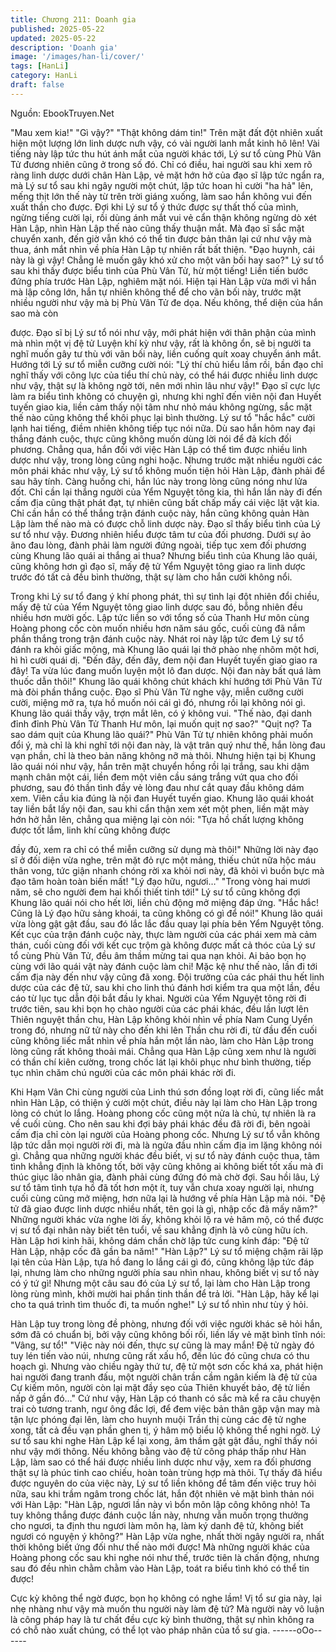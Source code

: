 ```yaml
---
title: Chương 211: Doanh gia
published: 2025-05-22
updated: 2025-05-22
description: 'Doanh gia'
image: '/images/han-li/cover/'
tags: [HanLi]
category: HanLi
draft: false
---
```


Nguồn: EbookTruyen.Net

"Mau xem kia!"
"Gì vậy?"
"Thật không dám tin!"
Trên mặt đất đột nhiên xuất hiện một lượng lớn linh dược nưh
vậy, có vài người lanh mắt kinh hô lên!
Vài tiếng này lập tức thu hút ánh mắt của người khác tới, Lý sư tổ
cùng Phù Vân Tử đương nhiên cũng ở trong số đó.
Chỉ có điều, hai người sau khi xem rõ ràng linh dược dưới chân
Hàn Lập, vẻ mặt hớn hở của đạo sĩ lập tức ngẩn ra, mà Lý sư tổ
sau khi ngây người một chút, lập tức hoan hỉ cười "ha hả" lên,
mếng thịt lớn thế này từ trên trời giáng xuống, làm sao hắn không
vui đến xuất thần cho được.
Đợi khi Lý sư tổ ý thức được sự thất thố của mình, ngừng tiếng
cười lại, rồi dùng ánh mắt vui vẻ cẩn thận không ngừng dò xét
Hàn Lập, nhìn Hàn Lập thế nào cũng thấy thuận mắt. Mà đạo sĩ
sắc mặt chuyển xanh, đến giờ vẫn khó có thể tin được bản thân
lại cứ như vậy mà thua, ánh mắt nhìn về phía Hàn Lập tự nhiên
rất bất thiện.
"Đạo huynh, cái này là gì vậy! Chẳng lẻ muốn gây khó xử cho một
vãn bối hay sao?" Lý sư tổ sau khi thấy được biểu tình của Phù
Vân Tử, hừ một tiếng! Liền tiến bước đứng phía trước Hàn Lập,
nghiêm mặt nói.
Hiện tại Hàn Lập vừa mới vì hắn mà lập công lớn, hắn tự nhiên
không thể để cho vãn bối này, trước mặt nhiều người như vậy mà
bị Phù Vân Tử đe dọa. Nếu không, thể diện của hắn sao mà còn

được.
Đạo sĩ bị Lý sư tổ nói như vậy, mới phát hiện với thân phận của
mình mà nhìn một vị đệ tử Luyện khí kỳ như vậy, rất là không ổn,
sẽ bị người ta nghĩ muốn gây tư thù với vãn bối này, liền cuống
quít xoay chuyển ánh mắt. Hướng tới Lý sư tổ miễn cưỡng cười
nói:
"Lý thí chủ hiểu lầm rồi, bần đạo chỉ nghĩ thấy với công lực của
tiểu thí chủ này, có thể hái được nhiều linh dược như vậy, thật sự
là không ngờ tới, nên mới nhìn lâu như vậy!"
Đạo sĩ cực lực làm ra biểu tình không có chuyện gì, nhưng khi
nghĩ đến viên nội đan Huyết tuyến giao kia, liền cảm thấy nội tâm
như nhỏ máu không ngừng, sắc mặt thế nào cũng không thể khôi
phục lại bình thường.
Lý sư tổ "hắc hắc" cười lạnh hai tiếng, điềm nhiên không tiếp tục
nói nữa. Dù sao hắn hôm nay đại thắng đánh cuộc, thực cũng
không muốn dùng lời nói để đả kích đối phương.
Chẳng qua, hắn đối với việc Hàn Lập có thể tìm được nhiều linh
dược như vậy, trong lòng cũng nghi hoặc. Nhưng trước mặt nhiều
người các môn phái khác như vậy, Lý sư tổ không muốn tiện hỏi
Hàn Lập, đành phải để sau hãy tính. Càng huống chi, hắn lúc này
trong lòng cũng nóng như lửa đốt. Chỉ cần lại thắng người của
Yểm Nguyệt tông kia, thì hắn lần này đi đến cấm địa cũng thật
phát đạt, tự nhiên cũng bất chấp mấy cái việc lặt vặt kia. Chỉ cần
hắn có thể thắng trận đánh cuộc này, hắn cũng không quản Hàn
Lập làm thế nào mà có được chỗ linh dược này.
Đạo sĩ thấy biểu tình của Lý sư tổ như vậy. Đương nhiên hiểu
được tâm tư của đối phương. Dưới sự ảo ãno đau lòng, đành
phải làm người đứng ngoài, tiếp tục xem đối phương cùng Khung
lão quái ai thắng ai thua?
Nhưng biểu tình của Khung lão quái, cũng không hơn gì đạo sĩ,
mấy đệ tử Yểm Nguyệt tông giao ra linh dược trước đó tất cả đều
bình thường, thật sự làm cho hắn cười không nổi.

Trong khi Lý sư tổ đang ý khí phong phát, thì sự tình lại đột nhiên
đổi chiều, mấy đệ tử của Yểm Nguyệt tông giao linh dược sau đó,
bỗng nhiên đều nhiều hơn mười gốc. Lập tức liền so với tổng số
của Thanh Hư môn cùng Hoàng phong cốc còn muốn nhiều hơn
năm sáu gốc, cuối cùng đã nắm phần thắng trong trận đánh cuộc
này.
Nhát roi này lập tức đem Lý sư tổ đánh ra khỏi giấc mộng, mà
Khung lão quái lại thở phào nhẹ nhõm một hơi, hì hì cười quái dị.
"Đến đây, đến đây, đem nội đan Huyết tuyến giao giao ra đây! Ta
vừa lúc đang muốn luyện một lô đan dược. Nội đan này bất quá
làm thuốc dẫn thôi!" Khung lão quái không chút khách khí hướng
tới Phù Vân Tử mà đòi phần thắng cuộc.
Đạo sĩ Phù Vân Tử nghe vậy, miễn cưỡng cười cười, miệng mở
ra, tựa hồ muốn nói cái gì đó, nhưng rồi lại không nói gì.
Khung lão quái thấy vậy, trợn mắt lên, có ý không vui.
"Thế nào, đại danh đỉnh đỉnh Phù Vân Tử Thanh Hư môn, lại
muốn quịt nợ sao?"
"Quịt nợ? Ta sao dám quịt của Khung lão quái?"
Phù Vân Tử tự nhiên không phải muốn đổi ý, mà chỉ là khi nghĩ
tới nội đan này, là vật trân quý như thế, hắn lòng đau vạn phần,
chỉ là theo bản năng không nỡ mà thôi.
Nhưng hiện tại bị Khung lão quái nói như vậy, hắn trên mặt
chuyển hồng rồi lại trắng, sau khi dậm mạnh chân một cái, liền
đem một viên cầu sáng trắng vứt qua cho đối phương, sau đó
thần tình đầy vẻ lòng đau như cắt quay đầu không dám xem. Viên
cầu kia đúng là nội đan Huyết tuyến giao.
Khung lão quái khoát tay liền bắt lấy nội đan, sau khi cẩn thận
xem xét một phen, liền mặt mày hớn hở hẳn lên, chẳng qua
miệng lại còn nói:
"Tựa hồ chất lượng không được tốt lắm, linh khí cũng không được

đầy đủ, xem ra chỉ có thể miễn cưỡng sử dụng mà thôi!"
Những lời này đạo sĩ ở đối diện vừa nghe, trên mặt đỏ rực một
mảng, thiếu chút nữa hộc máu thân vong, tức giận nhanh chóng
rời xa khỏi nơi này, đã khỏi vì buồn bực mà đạo tâm hoàn toàn
biến mất!
"Lý đạo hữu, ngươi…"
"Trong vòng hai mươi năm, sẽ cho người đem hai khối thiết tinh
tới!" Lý sư tổ cũng không đợi Khung lão quái nói cho hết lời, liền
chủ động mở miệng đáp ứng.
"Hắc hắc! Cũng là Lý đạo hữu sảng khoái, ta cũng không có gì để
nói!" Khung lão quái vừa lòng gật gật đầu, sau đó lắc lắc đầu
quay lại phía bên Yểm Nguyệt tông.
Kết cục của trận đánh cuộc này, thực làm người của các phái xem
mà cảm thán, cuối cùng đối với kết cục trộm gà không được mất
cả thóc của Lý sư tổ cùng Phù Vân Tử, đều âm thầm mừng tai
qua nạn khỏi. Ai bảo bọn họ cùng với lão quái vật này đánh cuộc
làm chi!
Mặc kệ như thế nào, lần đi tới cấm địa này đến như vậy cũng đã
xong.
Đội trưởng của các phái thu hết linh dược của các đệ tử, sau khi
cho linh thú đánh hơi kiểm tra qua một lần, đều cáo từ lục tục dẫn
đội bắt đầu ly khai.
Người của Yểm Nguyệt tông rời đi trước tiên, sau khi bọn họ chào
người của các phái khác, đều lần lượt lên Thiên nguyệt thần chu,
Hàn Lập không khỏi nhìn về phía Nam Cung Uyển trong đó,
nhưng nữ tử này cho đến khi lên Thần chu rời đi, từ đầu đến cuối
cũng không liếc mắt nhìn về phía hắn một lần nào, làm cho Hàn
Lập trong lòng cũng rất không thoải mái.
Chẳng qua Hàn Lập cũng xem như là người có thần chí kiên
cường, trong chốc lát lại khôi phục như bình thường, tiếp tục nhìn
chăm chú người của các môn phái khác rời đi.

Khi Hạm Vân Chi cùng người của Linh thú sơn đồng loạt rời đi,
cũng liếc mắt nhìn Hàn Lập, có thiện ý cười một chút, điều này lại
làm cho Hàn Lập trong lòng có chút lo lắng.
Hoàng phong cốc cũng một nửa là chủ, tự nhiên là ra về cuối
cùng. Cho nên sau khi đợi bảy phái khác đều đã rời đi, bên ngoài
cấm địa chỉ còn lại người của Hoàng phong cốc.
Nhưng Lý sư tổ vẫn không lập tức dẫn mọi người rời đi, mà là
ngửa đầu nhìn cấm địa im lặng không nói gì. Chẳng qua những
người khác đều biết, vị sư tổ này đánh cuộc thua, tâm tình khẳng
định là không tốt, bởi vậy cũng không ai không biết tốt xấu mà đi
thúc giục lão nhân gia, đành phải cùng đứng đó mà chờ đợi.
Sau hồi lâu, Lý sư tổ tâm tình tựa hồ đã tốt hơn một ít, tuy vẫn
chưa xoay người lại, nhưng cuối cùng cũng mở miệng, hơn nữa
lại là hướng về phía Hàn Lập mà nói.
"Đệ tử đã giao được linh dược nhiều nhất, tên gọi là gì, nhập cốc
đã mấy năm?"
Những người khác vừa nghe lời ấy, không khỏi lộ ra vẻ hâm mộ,
có thể được vị sư tổ đại nhân này biết tên tuổi, về sau khẳng định
là vô cùng hữu ích. Hàn Lập hơi kinh hãi, không dám chần chờ
lập tức cung kính đáp:
"Đệ tử Hàn Lập, nhập cốc đã gần ba năm!"
"Hàn Lập?"
Lý sư tổ miệng chậm rãi lặp lại tên của Hàn Lập, tựa hồ đang lo
lắng cái gì đó, cũng không lập tức đáp lại, nhưng làm cho những
người phía sau nhìn nhau, không biết vị sư tổ này có ý tứ gì!
Nhưng một câu sau đó của Lý sư tổ, lại làm cho Hàn Lập trong
lòng rùng mình, khởi mười hai phần tinh thần để trả lời.
"Hàn Lập, hãy kể lại cho ta quá trình tìm thuốc đi, ta muốn nghe!"
Lý sư tổ nhìn như tùy ý hỏi.

Hàn Lập tuy trong lòng đề phòng, nhưng đối với việc người khác
sẽ hỏi hắn, sớm đã có chuẩn bị, bởi vậy cũng không bối rối, liền
lấy vẻ mặt bình tĩnh nói:
"Vâng, sư tổ!"
"Việc này nói đến, thực sự cũng là may mắn! Đệ tử ngày đó tuy
lén tiến vào núi, nhưng cũng rất xấu hổ, đến lúc đó cũng chưa có
thu hoạch gì. Nhưng vào chiều ngày thứ tư, đệ tử một sơn cốc
khá xa, phát hiện hai người đang tranh đấu, một người chân trần
cầm ngân kiếm là đệ tử của Cự kiếm môn, người còn lại mặt đầy
sẹo của Thiên khuyết bảo, đệ tử liền nấp ở gần đó…"
Cứ như vậy, Hàn Lập có thanh có sắc mà kể ra câu chuyện trai
cò tương tranh, ngư ông đắc lợi, để đem việc bản thân gặp vận
may mà tận lực phóng đại lên, làm cho huynh muội Trần thị cùng
các đệ tử nghe xong, tất cả đều vạn phần ghen tị, ý hâm mộ biểu
lộ không thể nghi ngờ.
Lý sư tổ sau khi nghe Hàn Lập kể lại xong, âm thầm gật gật đầu,
nghĩ thấy nói như vậy mới thông. Nếu không bằng vào đệ tử công
pháp thấp như Hàn Lập, làm sao có thể hái được nhiều linh dược
như vậy, xem ra đối phương thật sự là phúc tinh cao chiếu, hoàn
toàn trùng hợp mà thôi.
Tự thấy đã hiểu được nguyên do của việc này, Lý sư tổ liền không
để tâm đến việc truy hỏi nữa, sau khi trầm ngâm trong chốc lát,
hắn đột nhiên vẻ mặt bình thản nói với Hàn Lập:
"Hàn Lập, ngươi lần này vì bổn môn lập công không nhỏ! Ta tuy
không thắng được đánh cuộc lần này, nhưng vẫn muốn trọng
thưởng cho ngươi, ta định thu ngươi làm môn hạ, làm ký danh đệ
tử, không biết ngươi có nguyện ý không?"
Hàn Lập vừa nghe, nhất thời ngây người ra, nhất thời không biết
ứng đối như thế nào mới được!
Mà những người khác của Hoàng phong cốc sau khi nghe nói
như thế, trước tiên là chấn động, nhưng sau đó đều nhìn chằm
chằm vào Hàn Lập, toát ra biểu tình khó có thể tin được!

Cực kỳ không thể ngờ được, bọn họ không có nghe lầm! Vị tổ sư
gia này, lại nhẹ nhàng như vậy mà muốn thu người này làm đệ
tử? Mà người này vô luận là công pháp hay là tư chất đều cực kỳ
bình thường, thật sự nhìn không ra có chỗ nào xuất chúng, có thể
lọt vào pháp nhãn của tổ sư gia.
------oOo------
